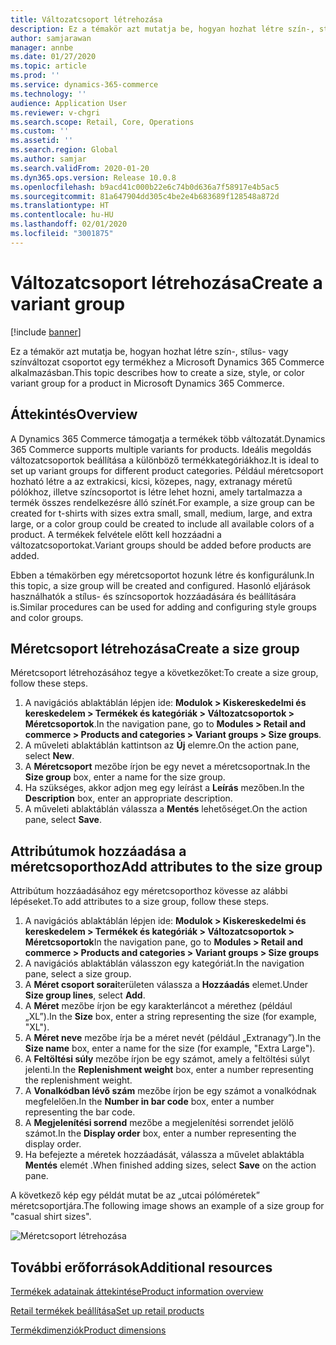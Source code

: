 ```yaml
---
title: Változatcsoport létrehozása
description: Ez a témakör azt mutatja be, hogyan hozhat létre szín-, stílus- vagy színváltozat csoportot egy termékhez a Microsoft Dynamics 365 Commerce alkalmazásban.
author: samjarawan
manager: annbe
ms.date: 01/27/2020
ms.topic: article
ms.prod: ''
ms.service: dynamics-365-commerce
ms.technology: ''
audience: Application User
ms.reviewer: v-chgri
ms.search.scope: Retail, Core, Operations
ms.custom: ''
ms.assetid: ''
ms.search.region: Global
ms.author: samjar
ms.search.validFrom: 2020-01-20
ms.dyn365.ops.version: Release 10.0.8
ms.openlocfilehash: b9acd41c000b22e6c74b0d636a7f58917e4b5ac5
ms.sourcegitcommit: 81a647904dd305c4be2e4b683689f128548a872d
ms.translationtype: HT
ms.contentlocale: hu-HU
ms.lasthandoff: 02/01/2020
ms.locfileid: "3001875"
---
```

# <a name="create-a-variant-group"></a><span data-ttu-id="0da2e-103">Változatcsoport létrehozása</span><span class="sxs-lookup"><span data-stu-id="0da2e-103">Create a variant group</span></span>


[!include [banner](includes/banner.md)]

<span data-ttu-id="0da2e-104">Ez a témakör azt mutatja be, hogyan hozhat létre szín-, stílus- vagy színváltozat csoportot egy termékhez a Microsoft Dynamics 365 Commerce alkalmazásban.</span><span class="sxs-lookup"><span data-stu-id="0da2e-104">This topic describes how to create a size, style, or color variant group for a product in Microsoft Dynamics 365 Commerce.</span></span>

## <a name="overview"></a><span data-ttu-id="0da2e-105">Áttekintés</span><span class="sxs-lookup"><span data-stu-id="0da2e-105">Overview</span></span>

<span data-ttu-id="0da2e-106">A Dynamics 365 Commerce támogatja a termékek több változatát.</span><span class="sxs-lookup"><span data-stu-id="0da2e-106">Dynamics 365 Commerce supports multiple variants for products.</span></span> <span data-ttu-id="0da2e-107">Ideális megoldás változatcsoportok beállítása a különböző termékkategóriákhoz.</span><span class="sxs-lookup"><span data-stu-id="0da2e-107">It is ideal to set up variant groups for different product categories.</span></span> <span data-ttu-id="0da2e-108">Például méretcsoport hozható létre a az extrakicsi, kicsi, közepes, nagy, extranagy méretű pólókhoz, illetve színcsoportot is létre lehet hozni, amely tartalmazza a termék összes rendelkezésre álló színét.</span><span class="sxs-lookup"><span data-stu-id="0da2e-108">For example, a size group can be created for t-shirts with sizes extra small, small, medium, large, and extra large, or a color group could be created to include all available colors of a product.</span></span> <span data-ttu-id="0da2e-109">A termékek felvétele előtt kell hozzáadni a változatcsoportokat.</span><span class="sxs-lookup"><span data-stu-id="0da2e-109">Variant groups should be added before products are added.</span></span>

<span data-ttu-id="0da2e-110">Ebben a témakörben egy méretcsoportot hozunk létre és konfigurálunk.</span><span class="sxs-lookup"><span data-stu-id="0da2e-110">In this topic, a size group will be created and configured.</span></span> <span data-ttu-id="0da2e-111">Hasonló eljárások használhatók a stílus- és színcsoportok hozzáadására és beállítására is.</span><span class="sxs-lookup"><span data-stu-id="0da2e-111">Similar procedures can be used for adding and configuring style groups and color groups.</span></span>

## <a name="create-a-size-group"></a><span data-ttu-id="0da2e-112">Méretcsoport létrehozása</span><span class="sxs-lookup"><span data-stu-id="0da2e-112">Create a size group</span></span>

<span data-ttu-id="0da2e-113">Méretcsoport létrehozásához tegye a következőket:</span><span class="sxs-lookup"><span data-stu-id="0da2e-113">To create a size group, follow these steps.</span></span>
 
1. <span data-ttu-id="0da2e-114">A navigációs ablaktáblán lépjen ide: **Modulok \> Kiskereskedelmi és kereskedelem \> Termékek és kategóriák \> Változatcsoportok \> Méretcsoportok**.</span><span class="sxs-lookup"><span data-stu-id="0da2e-114">In the navigation pane, go to **Modules \> Retail and commerce \> Products and categories \> Variant groups \> Size groups**.</span></span>
1. <span data-ttu-id="0da2e-115">A műveleti ablaktáblán kattintson az **Új** elemre.</span><span class="sxs-lookup"><span data-stu-id="0da2e-115">On the action pane, select **New**.</span></span>
1. <span data-ttu-id="0da2e-116">A **Méretcsoport** mezőbe írjon be egy nevet a méretcsoportnak.</span><span class="sxs-lookup"><span data-stu-id="0da2e-116">In the **Size group** box, enter a name for the size group.</span></span>
1. <span data-ttu-id="0da2e-117">Ha szükséges, akkor adjon meg egy leírást a **Leírás** mezőben.</span><span class="sxs-lookup"><span data-stu-id="0da2e-117">In the **Description** box, enter an appropriate description.</span></span>
1. <span data-ttu-id="0da2e-118">A műveleti ablaktáblán válassza a **Mentés** lehetőséget.</span><span class="sxs-lookup"><span data-stu-id="0da2e-118">On the action pane, select **Save**.</span></span>

## <a name="add-attributes-to-the-size-group"></a><span data-ttu-id="0da2e-119">Attribútumok hozzáadása a méretcsoporthoz</span><span class="sxs-lookup"><span data-stu-id="0da2e-119">Add attributes to the size group</span></span>

<span data-ttu-id="0da2e-120">Attribútum hozzáadásához egy méretcsoporthoz kövesse az alábbi lépéseket.</span><span class="sxs-lookup"><span data-stu-id="0da2e-120">To add attributes to a size group, follow these steps.</span></span>

1. <span data-ttu-id="0da2e-121">A navigációs ablaktáblán lépjen ide: **Modulok \> Kiskereskedelmi és kereskedelem \> Termékek és kategóriák \> Változatcsoportok \> Méretcsoportok**</span><span class="sxs-lookup"><span data-stu-id="0da2e-121">In the navigation pane, go to **Modules \> Retail and commerce \> Products and categories \> Variant groups \> Size groups**</span></span>
1. <span data-ttu-id="0da2e-122">A navigációs ablaktáblán válasszon egy kategóriát.</span><span class="sxs-lookup"><span data-stu-id="0da2e-122">In the navigation pane, select a size group.</span></span>
1. <span data-ttu-id="0da2e-123">A **Méret csoport sorai**területen válassza a **Hozzáadás** elemet.</span><span class="sxs-lookup"><span data-stu-id="0da2e-123">Under **Size group lines**, select **Add**.</span></span>
1. <span data-ttu-id="0da2e-124">A **Méret** mezőbe írjon be egy karakterláncot a mérethez (például „XL”).</span><span class="sxs-lookup"><span data-stu-id="0da2e-124">In the **Size** box, enter a string representing the size (for example, "XL").</span></span>
1. <span data-ttu-id="0da2e-125">A **Méret neve** mezőbe írja be a méret nevét (például „Extranagy”).</span><span class="sxs-lookup"><span data-stu-id="0da2e-125">In the **Size name** box, enter a name for the size (for example, "Extra Large").</span></span>
1. <span data-ttu-id="0da2e-126">A **Feltöltési súly** mezőbe írjon be egy számot, amely a feltöltési súlyt jelenti.</span><span class="sxs-lookup"><span data-stu-id="0da2e-126">In the **Replenishment weight** box, enter a number representing the replenishment weight.</span></span>
1. <span data-ttu-id="0da2e-127">A **Vonalkódban lévő szám** mezőbe írjon be egy számot a vonalkódnak megfelelően.</span><span class="sxs-lookup"><span data-stu-id="0da2e-127">In the **Number in bar code** box, enter a number representing the bar code.</span></span>
1. <span data-ttu-id="0da2e-128">A **Megjelenítési sorrend** mezőbe a megjelenítési sorrendet jelölő számot.</span><span class="sxs-lookup"><span data-stu-id="0da2e-128">In the **Display order** box, enter a number representing the display order.</span></span>
1. <span data-ttu-id="0da2e-129">Ha befejezte a méretek hozzáadását, válassza a művelet ablaktábla **Mentés** elemét .</span><span class="sxs-lookup"><span data-stu-id="0da2e-129">When finished adding sizes, select **Save** on the action pane.</span></span>

<span data-ttu-id="0da2e-130">A következő kép egy példát mutat be az „utcai pólóméretek” méretcsoportjára.</span><span class="sxs-lookup"><span data-stu-id="0da2e-130">The following image shows an example of a size group for "casual shirt sizes".</span></span>

![Méretcsoport létrehozása](media/create-variant-group.png)

## <a name="additional-resources"></a><span data-ttu-id="0da2e-132">További erőforrások</span><span class="sxs-lookup"><span data-stu-id="0da2e-132">Additional resources</span></span>

[<span data-ttu-id="0da2e-133">Termékek adatainak áttekintése</span><span class="sxs-lookup"><span data-stu-id="0da2e-133">Product information overview</span></span>](../supply-chain/pim/product-information.md?toc=/dynamics365/commerce/toc.json)

[<span data-ttu-id="0da2e-134">Retail termékek beállítása</span><span class="sxs-lookup"><span data-stu-id="0da2e-134">Set up retail products</span></span>](set-up-retail-products.md)

[<span data-ttu-id="0da2e-135">Termékdimenziók</span><span class="sxs-lookup"><span data-stu-id="0da2e-135">Product dimensions</span></span>](../supply-chain/pim/product-dimensions.md?toc=/dynamics365/commerce/toc.json)
